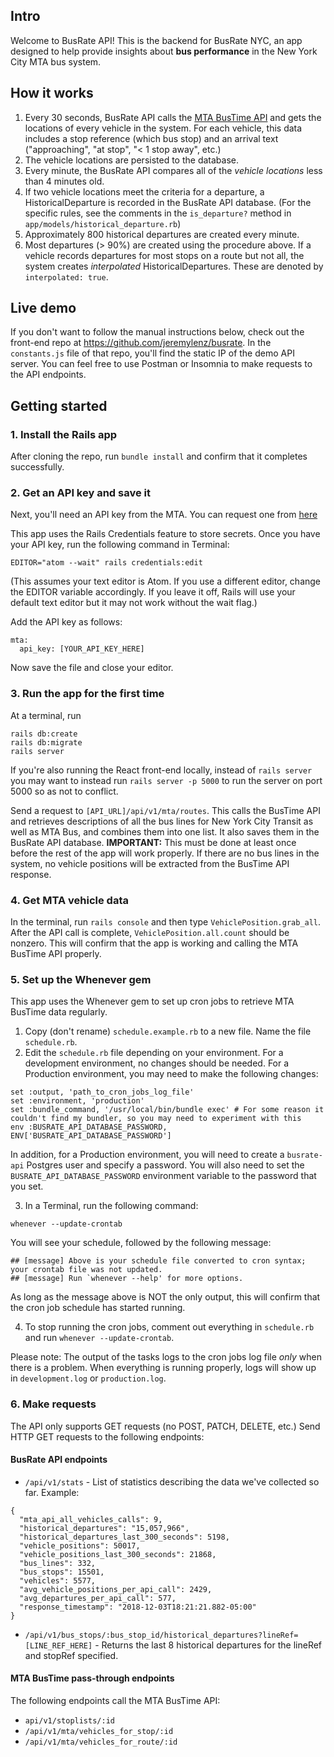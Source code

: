 ## Intro

Welcome to BusRate API!  This is the backend for BusRate NYC, an app designed to help provide insights about __bus performance__ in the New York City MTA bus system.

## How it works

1. Every 30 seconds, BusRate API calls the [MTA BusTime API](http://bustime.mta.info/wiki/Developers/SIRIVehicleMonitoring) and gets the locations of every vehicle in the system.  For each vehicle, this data includes a stop reference (which bus stop) and an arrival text ("approaching", "at stop", "< 1 stop away", etc.)
2. The vehicle locations are persisted to the database.
3. Every minute, the BusRate API compares all of the _vehicle locations_ less than 4 minutes old.
4. If two vehicle locations meet the criteria for a departure, a HistoricalDeparture is recorded in the BusRate API database.  (For the specific rules, see the comments in the `is_departure?` method in `app/models/historical_departure.rb`)
5. Approximately 800 historical departures are created every minute.
6. Most departures (> 90%) are created using the procedure above.  If a vehicle records departures for most stops on a route but not all, the system creates _interpolated_ HistoricalDepartures.  These are denoted by `interpolated: true`.

## Live demo

If you don't want to follow the manual instructions below, check out the front-end repo at https://github.com/jeremylenz/busrate.  In the `constants.js` file of that repo, you'll find the static IP of the demo API server.  You can feel free to use Postman or Insomnia to make requests to the API endpoints.

## Getting started

### 1. Install the Rails app

After cloning the repo, run `bundle install` and confirm that it completes successfully.

### 2. Get an API key and save it

Next, you'll need an API key from the MTA.  You can request one from [here](http://bustime.mta.info/wiki/Developers/Index)

This app uses the Rails Credentials feature to store secrets.  Once you have your API key, run the following command in Terminal:

`EDITOR="atom --wait" rails credentials:edit`

(This assumes your text editor is Atom.  If you use a different editor, change the EDITOR variable accordingly.  If you leave it off, Rails will use your default text editor but it may not work without the wait flag.)

Add the API key as follows:

```
mta:
  api_key: [YOUR_API_KEY_HERE]
```

Now save the file and close your editor.

### 3. Run the app for the first time

At a terminal, run
```
rails db:create
rails db:migrate
rails server
```

If you're also running the React front-end locally, instead of `rails server` you may want to instead run `rails server -p 5000` to run the server on port 5000 so as not to conflict.

Send a request to `[API_URL]/api/v1/mta/routes`.  This calls the BusTime API and retrieves descriptions of all the bus lines for New York City Transit as well as MTA Bus, and combines them into one list.  It also saves them in the BusRate API database.  __IMPORTANT:__ This must be done at least once before the rest of the app will work properly.  If there are no bus lines in the system, no vehicle positions will be extracted from the BusTime API response.

### 4. Get MTA vehicle data

In the terminal, run `rails console` and then type `VehiclePosition.grab_all`.  After the API call is complete, `VehiclePosition.all.count` should be nonzero.  This will confirm that the app is working and calling the MTA BusTime API properly.

### 5. Set up the Whenever gem

This app uses the Whenever gem to set up cron jobs to retrieve MTA BusTime data regularly.

1. Copy (don't rename) `schedule.example.rb` to a new file.  Name the file `schedule.rb`.
2. Edit the `schedule.rb` file depending on your environment.  For a development environment, no changes should be needed.  For a Production environment, you may need to make the following changes:

```
set :output, 'path_to_cron_jobs_log_file'
set :environment, 'production'
set :bundle_command, '/usr/local/bin/bundle exec' # For some reason it couldn't find my bundler, so you may need to experiment with this
env :BUSRATE_API_DATABASE_PASSWORD, ENV['BUSRATE_API_DATABASE_PASSWORD']
```

In addition, for a Production environment, you will need to create a `busrate-api` Postgres user and specify a password.  You will also need to set the `BUSRATE_API_DATABASE_PASSWORD` environment variable to the password that you set.

3. In a Terminal, run the following command:
```
whenever --update-crontab
```

You will see your schedule, followed by the following message:
```
## [message] Above is your schedule file converted to cron syntax; your crontab file was not updated.
## [message] Run `whenever --help' for more options.
```

As long as the message above is NOT the only output, this will confirm that the cron job schedule has started running.

4. To stop running the cron jobs, comment out everything in `schedule.rb` and run `whenever --update-crontab`.

Please note: The output of the tasks logs to the cron jobs log file _only_ when there is a problem.  When everything is running properly, logs will show up in `development.log` or `production.log`.

### 6. Make requests

The API only supports GET requests (no POST, PATCH, DELETE, etc.) Send HTTP GET requests to the following endpoints:

#### BusRate API endpoints

* `/api/v1/stats` - List of statistics describing the data we've collected so far.  Example:
```
{
  "mta_api_all_vehicles_calls": 9,
  "historical_departures": "15,057,966",
  "historical_departures_last_300_seconds": 5198,
  "vehicle_positions": 50017,
  "vehicle_positions_last_300_seconds": 21868,
  "bus_lines": 332,
  "bus_stops": 15501,
  "vehicles": 5577,
  "avg_vehicle_positions_per_api_call": 2429,
  "avg_departures_per_api_call": 577,
  "response_timestamp": "2018-12-03T18:21:21.882-05:00"
}
```
* `/api/v1/bus_stops/:bus_stop_id/historical_departures?lineRef=[LINE_REF_HERE]` - Returns the last 8 historical departures for the lineRef and stopRef specified.

#### MTA BusTime pass-through endpoints
The following endpoints call the MTA BusTime API:

* `api/v1/stoplists/:id`
* `/api/v1/mta/vehicles_for_stop/:id`
* `/api/v1/mta/vehicles_for_route/:id`
